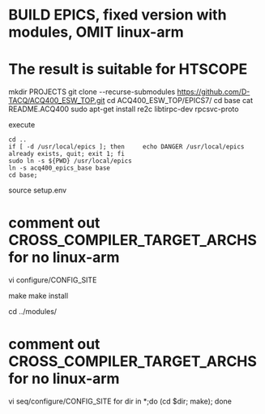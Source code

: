 # BUILD EPICS, fixed version with modules, OMIT linux-arm
# The result is suitable for HTSCOPE
mkdir PROJECTS
git clone --recurse-submodules https://github.com/D-TACQ/ACQ400_ESW_TOP.git
cd ACQ400_ESW_TOP/EPICS7/
cd base
cat README.ACQ400
sudo apt-get install re2c libtirpc-dev rpcsvc-proto

execute
```
cd ..
if [ -d /usr/local/epics ]; then     echo DANGER /usr/local/epics already exists, quit; exit 1; fi
sudo ln -s ${PWD} /usr/local/epics
ln -s acq400_epics_base base
cd base;
```

source setup.env
# comment out CROSS_COMPILER_TARGET_ARCHS for no linux-arm
vi configure/CONFIG_SITE

make 
make install

cd ../modules/
# comment out CROSS_COMPILER_TARGET_ARCHS for no linux-arm
vi seq/configure/CONFIG_SITE 
for dir in *;do (cd $dir; make); done

